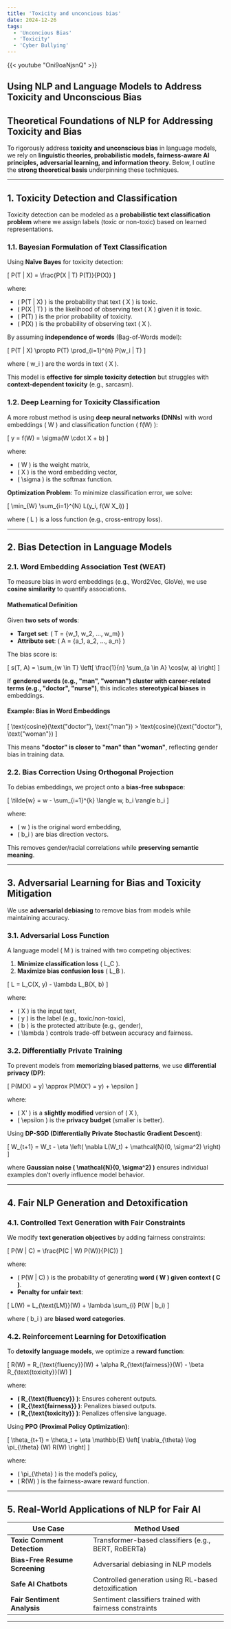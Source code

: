 ```yaml
---
title: 'Toxicity and unconcious bias'
date: 2024-12-26
tags:
  - 'Unconcious Bias'
  - 'Toxicity'
  - 'Cyber Bullying' 
---
```


{{< youtube "Oni9oaNjsnQ" >}}

## **Using NLP and Language Models to Address Toxicity and Unconscious Bias**

## **Theoretical Foundations of NLP for Addressing Toxicity and Bias**
To rigorously address **toxicity and unconscious bias** in language models, we rely on **linguistic theories, probabilistic models, fairness-aware AI principles, adversarial learning, and information theory**. Below, I outline the **strong theoretical basis** underpinning these techniques.

---

## **1. Toxicity Detection and Classification**
Toxicity detection can be modeled as a **probabilistic text classification problem** where we assign labels (toxic or non-toxic) based on learned representations.

### **1.1. Bayesian Formulation of Text Classification**
Using **Naïve Bayes** for toxicity detection:

\[
P(T | X) = \frac{P(X | T) P(T)}{P(X)}
\]

where:
- \( P(T | X) \) is the probability that text \( X \) is toxic.
- \( P(X | T) \) is the likelihood of observing text \( X \) given it is toxic.
- \( P(T) \) is the prior probability of toxicity.
- \( P(X) \) is the probability of observing text \( X \).

By assuming **independence of words** (Bag-of-Words model):

\[
P(T | X) \propto P(T) \prod_{i=1}^{n} P(w_i | T)
\]

where \( w_i \) are the words in text \( X \).

This model is **effective for simple toxicity detection** but struggles with **context-dependent toxicity** (e.g., sarcasm).

### **1.2. Deep Learning for Toxicity Classification**
A more robust method is using **deep neural networks (DNNs)** with word embeddings \( W \) and classification function \( f(W) \):

\[
y = f(W) = \sigma(W \cdot X + b)
\]

where:
- \( W \) is the weight matrix,
- \( X \) is the word embedding vector,
- \( \sigma \) is the softmax function.

**Optimization Problem**:
To minimize classification error, we solve:

\[
\min_{W} \sum_{i=1}^{N} L(y_i, f(W X_i))
\]

where \( L \) is a loss function (e.g., cross-entropy loss).

---

## **2. Bias Detection in Language Models**
### **2.1. Word Embedding Association Test (WEAT)**
To measure bias in word embeddings (e.g., Word2Vec, GloVe), we use **cosine similarity** to quantify associations.

#### **Mathematical Definition**
Given **two sets of words**:
- **Target set**: \( T = \{w_1, w_2, ..., w_m\} \)
- **Attribute set**: \( A = \{a_1, a_2, ..., a_n\} \)

The bias score is:

\[
s(T, A) = \sum_{w \in T} \left[ \frac{1}{n} \sum_{a \in A} \cos(w, a) \right]
\]

If **gendered words (e.g., "man", "woman") cluster with career-related terms (e.g., "doctor", "nurse")**, this indicates **stereotypical biases** in embeddings.

#### **Example: Bias in Word Embeddings**
\[
\text{cosine}(\text{"doctor"}, \text{"man"}) > \text{cosine}(\text{"doctor"}, \text{"woman"})
\]

This means **"doctor" is closer to "man" than "woman"**, reflecting gender bias in training data.

### **2.2. Bias Correction Using Orthogonal Projection**
To debias embeddings, we project onto a **bias-free subspace**:

\[
\tilde{w} = w - \sum_{i=1}^{k} \langle w, b_i \rangle b_i
\]

where:
- \( w \) is the original word embedding,
- \( b_i \) are bias direction vectors.

This removes gender/racial correlations while **preserving semantic meaning**.

---

## **3. Adversarial Learning for Bias and Toxicity Mitigation**
We use **adversarial debiasing** to remove bias from models while maintaining accuracy.

### **3.1. Adversarial Loss Function**
A language model \( M \) is trained with two competing objectives:
1. **Minimize classification loss** \( L_C \).
2. **Maximize bias confusion loss** \( L_B \).

\[
L = L_C(X, y) - \lambda L_B(X, b)
\]

where:
- \( X \) is the input text,
- \( y \) is the label (e.g., toxic/non-toxic),
- \( b \) is the protected attribute (e.g., gender),
- \( \lambda \) controls trade-off between accuracy and fairness.

### **3.2. Differentially Private Training**
To prevent models from **memorizing biased patterns**, we use **differential privacy (DP)**:

\[
P(M(X) = y) \approx P(M(X') = y) + \epsilon
\]

where:
- \( X' \) is a **slightly modified** version of \( X \),
- \( \epsilon \) is the **privacy budget** (smaller is better).

Using **DP-SGD (Differentially Private Stochastic Gradient Descent)**:

\[
W_{t+1} = W_t - \eta \left( \nabla L(W_t) + \mathcal{N}(0, \sigma^2) \right)
\]

where **Gaussian noise \( \mathcal{N}(0, \sigma^2) \)** ensures individual examples don’t overly influence model behavior.

---

## **4. Fair NLP Generation and Detoxification**
### **4.1. Controlled Text Generation with Fair Constraints**
We modify **text generation objectives** by adding fairness constraints:

\[
P(W | C) = \frac{P(C | W) P(W)}{P(C)}
\]

where:
- \( P(W | C) \) is the probability of generating **word \( W \) given context \( C \)**.
- **Penalty for unfair text**:

\[
L(W) = L_{\text{LM}}(W) + \lambda \sum_{i} P(W | b_i)
\]

where \( b_i \) are **biased word categories**.

### **4.2. Reinforcement Learning for Detoxification**
To **detoxify language models**, we optimize a **reward function**:

\[
R(W) = R_{\text{fluency}}(W) + \alpha R_{\text{fairness}}(W) - \beta R_{\text{toxicity}}(W)
\]

where:
- **\( R_{\text{fluency}} \)**: Ensures coherent outputs.
- **\( R_{\text{fairness}} \)**: Penalizes biased outputs.
- **\( R_{\text{toxicity}} \)**: Penalizes offensive language.

Using **PPO (Proximal Policy Optimization)**:

\[
\theta_{t+1} = \theta_t + \eta \mathbb{E} \left[ \nabla_{\theta} \log \pi_{\theta} (W) R(W) \right]
\]

where:
- \( \pi_{\theta} \) is the model’s policy,
- \( R(W) \) is the fairness-aware reward function.

---

## **5. Real-World Applications of NLP for Fair AI**
| **Use Case**            | **Method Used**                                  |
|-------------------------|------------------------------------------------|
| **Toxic Comment Detection** | Transformer-based classifiers (e.g., BERT, RoBERTa) |
| **Bias-Free Resume Screening** | Adversarial debiasing in NLP models |
| **Safe AI Chatbots** | Controlled generation using RL-based detoxification |
| **Fair Sentiment Analysis** | Sentiment classifiers trained with fairness constraints |

---
<!-- This is a comment -->
<!--
# Implementations

## **1. Introduction**
Natural Language Processing (NLP) and Large Language Models (LLMs) can be leveraged to **detect, mitigate, and prevent** toxicity and unconscious bias in text-based interactions. Techniques like **bias detection, sentiment analysis, adversarial training, and fairness-aware modeling** help ensure ethical AI deployment in diverse applications.

---
## **2. Key Challenges**
### **2.1. Toxicity in Language**
- **Hate Speech & Harassment**: Offensive language targeting race, gender, religion, etc.
- **Misinformation & Harmful Content**: Spreading false or harmful narratives.
- **Implicit Toxicity**: Sarcastic, coded, or context-dependent toxicity.

### **2.2. Unconscious Bias in Language**
- **Social Bias**: Stereotypes based on gender, ethnicity, or socioeconomic status.
- **Historical Bias**: AI trained on biased historical data continues patterns of discrimination.
- **Selection Bias**: NLP systems may favor dominant linguistic patterns (e.g., English over other languages).

---
## **3. NLP Techniques for Addressing Toxicity and Bias**
### **3.1. Text Classification for Toxicity Detection**
- **Approach**: Use supervised learning to classify text as **toxic** or **non-toxic**.
- **Example:** Using **BERT**, **GPT**, or **RoBERTa** for classification.

#### **Sample Code:**
```python
from transformers import pipeline

# Load a toxicity classifier model (pre-trained)
classifier = pipeline("text-classification", model="unitary/toxic-bert")

# Test toxic text detection
texts = ["I hate you!", "You are amazing!", "Some people are just so ignorant."]
results = classifier(texts)

# Display results
for text, result in zip(texts, results):
    print(f"Text: {text} -- Label: {result['label']} (Score: {result['score']:.2f})")
```
 **Enhancements**: Fine-tune models with domain-specific toxic datasets (e.g., **Jigsaw Toxic Comment Dataset**).

---
### **3.2. Bias Detection in Language Models**
- **Approach**: Analyze embeddings and outputs for biased associations.
- **Technique**: **Word Embedding Association Test (WEAT)** measures bias in word associations.

#### **Example: Bias in Word Embeddings**
```python
from whatlies.language import SpacyLanguage
from whatlies.embeddingset import EmbeddingSet

# Load language model
nlp = SpacyLanguage("en_core_web_md")

# Define gender-related words
words = ["doctor", "nurse", "engineer", "teacher", "man", "woman"]

# Get embeddings
embeddings = EmbeddingSet({word: nlp[word] for word in words})

# Visualize bias
embeddings.plot_interactive(x_axis="man", y_axis="woman")
```
- **Interpretation**: If gender-neutral words (e.g., "doctor", "nurse") cluster near gendered terms, the model reflects bias.
- **Mitigation**: **Re-training embeddings** using debiased datasets.

---
### **3.3. Adversarial Training to Reduce Bias**
- **Approach**: Train language models to **minimize correlations** between bias-sensitive features and predictions.

#### **Example: Adversarial Debiasing Model**
```python
from fairlearn.reductions import ExponentiatedGradient
from fairlearn.metrics import demographic_parity_difference
from sklearn.linear_model import LogisticRegression
from sklearn.datasets import make_classification

# Generate biased dataset
X, y = make_classification(n_samples=1000, n_features=10)
sensitive_feature = X[:, 0]  # Simulated gender bias

# Train a fair model
base_model = LogisticRegression()
fair_model = ExponentiatedGradient(base_model, constraints="demographic_parity")
fair_model.fit(X, y, sensitive_features=sensitive_feature)

# Evaluate bias reduction
print("Demographic Parity Difference:", demographic_parity_difference(y, fair_model.predict(X), sensitive_feature))
```
- **Benefit**: Reduces the impact of **biased correlations** in training data.

---
### **3.4. Sentiment Analysis for Implicit Toxicity**
- **Approach**: Use sentiment classification with additional **toxicity** labels.
- **Example:** Classify text into **positive, negative, or toxic**.

#### **Sample Code:**
```python
from transformers import pipeline

# Load sentiment analysis model
sentiment_pipeline = pipeline("sentiment-analysis")

# Test with toxic language
texts = ["I love this place!", "You are so dumb!", "The service was terrible."]
results = sentiment_pipeline(texts)

# Display results
for text, result in zip(texts, results):
    print(f"Text: {text} -- Sentiment: {result['label']} (Score: {result['score']:.2f})")
```
- **Enhancements**: Train on **toxicity-aware sentiment datasets**.

---
### **3.5. Fairness-Aware Text Generation**
- **Approach**: Modify **text generation objectives** to encourage fairness.
- **Technique**: Penalize biased outputs during training.

#### **Example: Controlled Text Generation**
```python
from transformers import pipeline

# Load GPT model with safe prompts
generator = pipeline("text-generation", model="gpt2")

# Generate unbiased responses
prompt = "A successful engineer is often"
output = generator(prompt, max_length=20, num_return_sequences=3)

# Display results
for i, text in enumerate(output):
    print(f"Generated Text {i+1}: {text['generated_text']}")
```
- **Enhancement**: Use **prefix-tuning** to steer models towards neutral, inclusive language.

---
## **4. Real-World Applications**
### **4.1. Social Media Content Moderation**
- **Use Case**: Detect and filter hate speech in social networks.
- **Solution**: Integrate **real-time toxicity classification** in comment filtering.

### **4.2. Fair AI Recruitment**
- **Use Case**: Prevent **gender/racial bias** in job applicant screening.
- **Solution**: Train **fair NLP models** to score applicants **without biased attributes**.

### **4.3. Inclusive Chatbots & Virtual Assistants**
- **Use Case**: Ensure **AI-generated responses** avoid stereotypes.
- **Solution**: Fine-tune **dialog models** with **bias-aware training datasets**.

---
## **5. Conclusion**
Using NLP and Language Models, we can:
1. **Detect toxicity** (Toxic BERT, GPT).
2. **Identify unconscious bias** (WEAT, Fairlearn).
3. **Reduce bias through adversarial training**.
4. **Generate fair and inclusive text**.

These techniques **promote ethical AI**, ensuring that language models reflect **diverse, fair, and safe** perspectives. 🚀
-->